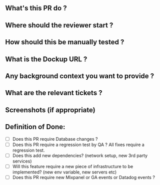 ## What's this PR do ?
## Where should the reviewer start ?
## How should this be manually tested ?
## What is the Dockup URL ?
## Any background context you want to provide ?
## What are the relevant tickets ?
## Screenshots (if appropriate)
## Definition of Done:
- [ ] Does this PR require Database changes ?
- [ ] Does this PR require a regression test by QA ? All fixes require a regression test.
- [ ] Does this add new dependencies? (network setup, new 3rd party services)
- [ ] Will this feature require a new piece of infrastructure to be implemented? (new env variable, new servers etc)
- [ ] Does this PR require new Mixpanel or GA events or Datadog events ?